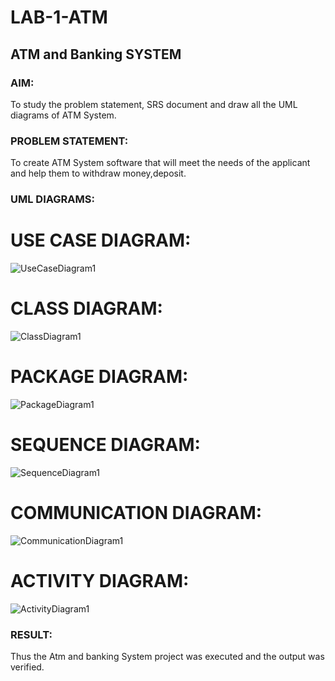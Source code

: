 # LAB-1-ATM
## ATM and Banking SYSTEM
### AIM: 
To study the problem statement, SRS document and draw all the UML diagrams of ATM
System.
### PROBLEM STATEMENT:
To create ATM System software that will meet the needs of the applicant and help them
to withdraw money,deposit.
### UML DIAGRAMS:
# USE CASE DIAGRAM:
![UseCaseDiagram1](https://github.com/user-attachments/assets/058a8341-792e-43ee-b53f-4bf23cde756e)
# CLASS DIAGRAM:
![ClassDiagram1](https://github.com/user-attachments/assets/9e9b0f53-5e06-43f6-a4f9-4a5273fe5cb3)
# PACKAGE DIAGRAM:
![PackageDiagram1](https://github.com/user-attachments/assets/2be21e51-1136-4977-9997-b8fa61532d60)
# SEQUENCE DIAGRAM:
![SequenceDiagram1](https://github.com/user-attachments/assets/4d3fded6-00f0-4fed-a973-aaba64d0b1e1)
# COMMUNICATION DIAGRAM:
![CommunicationDiagram1](https://github.com/user-attachments/assets/124fd00f-a545-46b4-bccb-b3025fd3706d)
# ACTIVITY DIAGRAM:
![ActivityDiagram1](https://github.com/user-attachments/assets/08fbbaed-54d7-4517-adf8-4b46d9ae27e3)

### RESULT: 
Thus the Atm and banking System project was executed and the output was verified.
